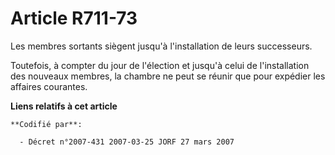 # Article R711-73

Les membres sortants siègent jusqu'à l'installation de leurs successeurs.

Toutefois, à compter du jour de l'élection et jusqu'à celui de l'installation des nouveaux membres, la chambre ne peut se
réunir que pour expédier les affaires courantes.

**Liens relatifs à cet article**

	**Codifié par**:

	  - Décret n°2007-431 2007-03-25 JORF 27 mars 2007
